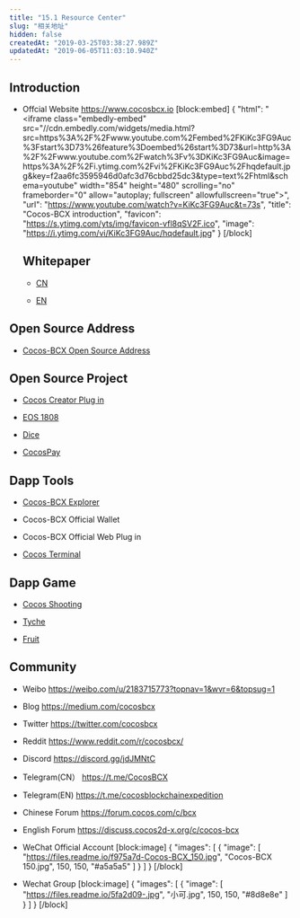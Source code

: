```yaml
---
title: "15.1 Resource Center"
slug: "相关地址"
hidden: false
createdAt: "2019-03-25T03:38:27.989Z"
updatedAt: "2019-06-05T11:03:10.940Z"
---
```

## Introduction
* Offcial Website
https://www.cocosbcx.io
[block:embed]
{
  "html": "<iframe class=\"embedly-embed\" src=\"//cdn.embedly.com/widgets/media.html?src=https%3A%2F%2Fwww.youtube.com%2Fembed%2FKiKc3FG9Auc%3Fstart%3D73%26feature%3Doembed%26start%3D73&url=http%3A%2F%2Fwww.youtube.com%2Fwatch%3Fv%3DKiKc3FG9Auc&image=https%3A%2F%2Fi.ytimg.com%2Fvi%2FKiKc3FG9Auc%2Fhqdefault.jpg&key=f2aa6fc3595946d0afc3d76cbbd25dc3&type=text%2Fhtml&schema=youtube\" width=\"854\" height=\"480\" scrolling=\"no\" frameborder=\"0\" allow=\"autoplay; fullscreen\" allowfullscreen=\"true\"></iframe>",
  "url": "https://www.youtube.com/watch?v=KiKc3FG9Auc&t=73s",
  "title": "Cocos-BCX introduction",
  "favicon": "https://s.ytimg.com/yts/img/favicon-vfl8qSV2F.ico",
  "image": "https://i.ytimg.com/vi/KiKc3FG9Auc/hqdefault.jpg"
}
[/block]
  ## Whitepaper
  * [CN](https://www.cocosbcx.io/wp-content/themes/cocosBlog/source/white_paper.pdf)

  * [EN](https://www.cocosbcx.io/en/wp-content/themes/cocosBlog/source/white_paper_en.pdf)



## Open Source Address
  * [Cocos-BCX Open Source Address ](https://github.com/Cocos-BCX) 



## Open Source Project
  * [Cocos Creator Plug in](https://github.com/Cocos-BCX/bcx-sdk-creator) 

  * [EOS 1808](https://github.com/Cocos-BCX/EOS-1808)

  * [Dice](https://github.com/Cocos-BCX/cocos-dice-sample)

  * [CocosPay](https://github.com/Cocos-BCX/CocosPay)



## Dapp Tools  
  * [Cocos-BCX Explorer](https://explorer.cocosbcx.io/)
  
  * Cocos-BCX Official Wallet

  * Cocos-BCX Official Web Plug in

  *  [Cocos Terminal ](http://www.easywallet.pro/) 


## Dapp Game
  * [Cocos Shooting](http://ccshooter.oriongaming.club/) 
  
  *  [Tyche](http://tyche-bcx.oriongaming.club/) 
  
  *  [Fruit](http://fruit.famegame.com.cn/) 



## Community 
  * Weibo
https://weibo.com/u/2183715773?topnav=1&wvr=6&topsug=1

  * Blog
https://medium.com/cocosbcx

  * Twitter
https://twitter.com/cocosbcx

  * Reddit
https://www.reddit.com/r/cocosbcx/

  * Discord
https://discord.gg/jdJMNtC

  * Telegram(CN）
https://t.me/CocosBCX

  * Telegram(EN)
https://t.me/cocosblockchainexpedition

  * Chinese Forum
https://forum.cocos.com/c/bcx

  * English Forum
https://discuss.cocos2d-x.org/c/cocos-bcx 

  * WeChat Official Account
[block:image]
{
  "images": [
    {
      "image": [
        "https://files.readme.io/f975a7d-Cocos-BCX_150.jpg",
        "Cocos-BCX 150.jpg",
        150,
        150,
        "#a5a5a5"
      ]
    }
  ]
}
[/block]
  *   Wechat Group
[block:image]
{
  "images": [
    {
      "image": [
        "https://files.readme.io/5fa2d09-.jpg",
        "小可.jpg",
        150,
        150,
        "#8d8e8e"
      ]
    }
  ]
}
[/block]